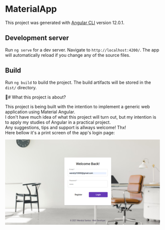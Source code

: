 # MaterialApp

This project was generated with [Angular CLI](https://github.com/angular/angular-cli) version 12.0.1.

## Development server

Run `ng serve` for a dev server. Navigate to `http://localhost:4200/`. The app will automatically reload if you change any of the source files.

## Build

Run `ng build` to build the project. The build artifacts will be stored in the `dist/` directory.

📖# What this project is about?

This project is being built with the intention to implement a generic web application using Material Angular.<br>
I don't have much idea of what this project will turn out, but my intention is to apply my studies of Angular in a practical project.<br>
Any suggestions, tips and support is allways welcome! Thx!<br>
Here bellow it's a print screen of the app's login page:


![Logn page Screenshot](https://raw.githubusercontent.com/Wendryl/material-app/master/print.png)
